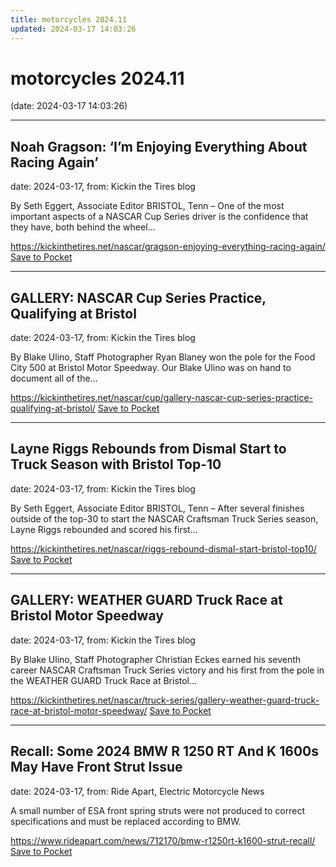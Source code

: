 ```yaml
---
title: motorcycles 2024.11
updated: 2024-03-17 14:03:26
---
```


# motorcycles 2024.11

(date: 2024-03-17 14:03:26)

---

## Noah Gragson: ‘I’m Enjoying Everything About Racing Again’

date: 2024-03-17, from: Kickin the Tires blog

By Seth Eggert, Associate Editor BRISTOL, Tenn – One of the most important aspects of a NASCAR Cup Series driver is the confidence that they have, both behind the wheel&#8230; 

<span class="feed-item-link">
<a href="https://kickinthetires.net/nascar/gragson-enjoying-everything-racing-again/">https://kickinthetires.net/nascar/gragson-enjoying-everything-racing-again/</a> <a href="https://getpocket.com/save" class="pocket-btn" data-lang="en" data-save-url="https://kickinthetires.net/nascar/gragson-enjoying-everything-racing-again/">Save to Pocket</a>
</span>

---

## GALLERY: NASCAR Cup Series Practice, Qualifying at Bristol

date: 2024-03-17, from: Kickin the Tires blog

By Blake Ulino, Staff Photographer Ryan Blaney won the pole for the Food City 500 at Bristol Motor Speedway. Our Blake Ulino was on hand to document all of the&#8230; 

<span class="feed-item-link">
<a href="https://kickinthetires.net/nascar/cup/gallery-nascar-cup-series-practice-qualifying-at-bristol/">https://kickinthetires.net/nascar/cup/gallery-nascar-cup-series-practice-qualifying-at-bristol/</a> <a href="https://getpocket.com/save" class="pocket-btn" data-lang="en" data-save-url="https://kickinthetires.net/nascar/cup/gallery-nascar-cup-series-practice-qualifying-at-bristol/">Save to Pocket</a>
</span>

---

## Layne Riggs Rebounds from Dismal Start to Truck Season with Bristol Top-10

date: 2024-03-17, from: Kickin the Tires blog

By Seth Eggert, Associate Editor BRISTOL, Tenn – After several finishes outside of the top-30 to start the NASCAR Craftsman Truck Series season, Layne Riggs rebounded and scored his first&#8230; 

<span class="feed-item-link">
<a href="https://kickinthetires.net/nascar/riggs-rebound-dismal-start-bristol-top10/">https://kickinthetires.net/nascar/riggs-rebound-dismal-start-bristol-top10/</a> <a href="https://getpocket.com/save" class="pocket-btn" data-lang="en" data-save-url="https://kickinthetires.net/nascar/riggs-rebound-dismal-start-bristol-top10/">Save to Pocket</a>
</span>

---

## GALLERY: WEATHER GUARD Truck Race at Bristol Motor Speedway

date: 2024-03-17, from: Kickin the Tires blog

By Blake Ulino, Staff Photographer Christian Eckes earned his seventh career NASCAR Craftsman Truck Series victory and his first from the pole in the WEATHER GUARD Truck Race at Bristol&#8230; 

<span class="feed-item-link">
<a href="https://kickinthetires.net/nascar/truck-series/gallery-weather-guard-truck-race-at-bristol-motor-speedway/">https://kickinthetires.net/nascar/truck-series/gallery-weather-guard-truck-race-at-bristol-motor-speedway/</a> <a href="https://getpocket.com/save" class="pocket-btn" data-lang="en" data-save-url="https://kickinthetires.net/nascar/truck-series/gallery-weather-guard-truck-race-at-bristol-motor-speedway/">Save to Pocket</a>
</span>

---

## Recall: Some 2024 BMW R 1250 RT And K 1600s May Have Front Strut Issue

date: 2024-03-17, from: Ride Apart, Electric Motorcycle News

A small number of ESA front spring struts were not produced to correct specifications and must be replaced according to BMW.

<span class="feed-item-link">
<a href="https://www.rideapart.com/news/712170/bmw-r1250rt-k1600-strut-recall/">https://www.rideapart.com/news/712170/bmw-r1250rt-k1600-strut-recall/</a> <a href="https://getpocket.com/save" class="pocket-btn" data-lang="en" data-save-url="https://www.rideapart.com/news/712170/bmw-r1250rt-k1600-strut-recall/">Save to Pocket</a>
</span>



<script type="text/javascript">!function(d,i){if(!d.getElementById(i)){var j=d.createElement("script");j.id=i;j.src="https://widgets.getpocket.com/v1/j/btn.js?v=1";var w=d.getElementById(i);d.body.appendChild(j);}}(document,"pocket-btn-js");</script>

